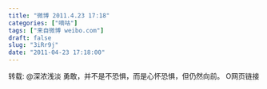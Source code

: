```yaml
---
title: "微博 2011.4.23 17:18"
categories: ["嘀咕"]
tags: ["来自微博 weibo.com"]
draft: false
slug: "3iRr9j"
date: "2011-04-23 17:18:00"
---
```


<p>转载: @深浓浅淡 勇敢，并不是不恐惧，而是心怀恐惧，但仍然向前。 O网页链接 ​​​​</p>
